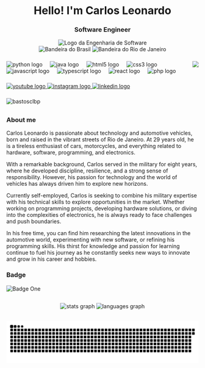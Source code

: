 <h1 align="center">Hello! I'm Carlos Leonardo</h1>
<h3 align="center">Software Engineer</h3>
<div align="center">
  <img height="100" width="100" alt="Logo da Engenharia de Software" src="https://github.com/user-attachments/assets/bb86416c-fdc5-4dff-ba44-df587aa69f66"></img>
</div>
<div align="center">
  <img height="50" width="50" alt="Bandeira do Brasil" src="https://github.com/csmoore/country-flag-icons/blob/master/country-flags-4x3-png/br.png"></img>
  <img height="50" width="56" alt="Bandeira do Rio de Janeiro" src="https://raw.githubusercontent.com/stevenrskelton/flag-icon/master/png/75/br/rio_de_janeiro.png"></img>
</div>

###

<img align="right" height="150" src="https://i.imgflip.com/a2ngni.gif"  />

###

<div align="left">
  <img src="https://cdn.jsdelivr.net/gh/devicons/devicon/icons/python/python-original.svg" height="30" alt="python logo"  />
  <img width="12" />
  <img src="https://cdn.jsdelivr.net/gh/devicons/devicon/icons/java/java-original.svg" height="30" alt="java logo"  />
  <img width="12" />
  <img src="https://cdn.jsdelivr.net/gh/devicons/devicon/icons/html5/html5-original.svg" height="30" alt="html5 logo"  />
  <img width="12" />
  <img src="https://cdn.jsdelivr.net/gh/devicons/devicon/icons/css3/css3-original.svg" height="30" alt="css3 logo"  />
  <img width="12" />
  <img src="https://cdn.jsdelivr.net/gh/devicons/devicon/icons/javascript/javascript-original.svg" height="30" alt="javascript logo"  />
  <img width="12" />
  <img src="https://cdn.jsdelivr.net/gh/devicons/devicon/icons/typescript/typescript-original.svg" height="30" alt="typescript logo"  />
  <img width="12" />
  <img src="https://cdn.jsdelivr.net/gh/devicons/devicon/icons/react/react-original.svg" height="30" alt="react logo"  />
  <img width="12" />
  <img src="https://cdn.jsdelivr.net/gh/devicons/devicon/icons/php/php-original.svg" height="30" alt="php logo"  />
</div>

###

<div align="left">
  <a href="https://www.youtube.com/@leoclbp" target="_blank">
    <img src="https://img.shields.io/static/v1?message=Youtube&logo=youtube&label=&color=FF0000&logoColor=white&labelColor=&style=for-the-badge" height="35" alt="youtube logo"  />
  </a>
  <a href="https://www.instagram.com/bastosclbp/" target="_blank">
    <img src="https://img.shields.io/static/v1?message=Instagram&logo=instagram&label=&color=E4405F&logoColor=white&labelColor=&style=for-the-badge" height="35" alt="instagram logo"  />
  </a>
  <a href="https://www.linkedin.com/in/bastosclbp/" target="_blank">
    <img src="https://img.shields.io/static/v1?message=LinkedIn&logo=linkedin&label=&color=0077B5&logoColor=white&labelColor=&style=for-the-badge" height="35" alt="linkedin logo"  />
  </a>
</div>

###

<p align="left"> <img src="https://komarev.com/ghpvc/?username=bastosclbp&label=Visualiza%C3%A7%C3%B5es%20do%20perfil&color=1c78b2&style=flat" alt="bastosclbp" /> </p>

##

  <div>
    <h3 align="left" dir="auto">About me </h3>
    <p>Carlos Leonardo is passionate about technology and automotive vehicles, born and raised in the vibrant streets of Rio de Janeiro. At <!-- idade -->29<!-- /idade --> years old, he is a tireless enthusiast of cars, motorcycles, and everything related to hardware, software, programming, and electronics.

With a remarkable background, Carlos served in the military for eight years, where he developed discipline, resilience, and a strong sense of responsibility. However, his passion for technology and the world of vehicles has always driven him to explore new horizons.

Currently self-employed, Carlos is seeking to combine his military expertise with his technical skills to explore opportunities in the market. Whether working on programming projects, developing hardware solutions, or diving into the complexities of electronics, he is always ready to face challenges and push boundaries.

In his free time, you can find him researching the latest innovations in the automotive world, experimenting with new software, or refining his programming skills. His thirst for knowledge and passion for learning continue to fuel his journey as he constantly seeks new ways to innovate and grow in his career and hobbies.</p>

 <div>
    <h3 align="left" dir="auto">Badge </h3>
    <div style="display: inline_block">
      <img align="center" alt="Badge One" height="300" src="https://github.com/bastosclbp/bastosclbp/assets/85074809/5d66c881-e8b8-4490-8982-5f7a1be17929">
    </div>
 </div>

##

<div align="center">
  <img src="https://github-readme-stats.vercel.app/api?username=bastosclbp&hide_title=false&hide_rank=false&show_icons=true&include_all_commits=true&count_private=true&disable_animations=false&theme=dracula&locale=en&hide_border=false" height="150" alt="stats graph"  />
  <img src="https://github-readme-stats.vercel.app/api/top-langs?username=bastosclbp&locale=en&hide_title=false&layout=compact&card_width=320&langs_count=5&theme=dracula&hide_border=false" height="150" alt="languages graph"  />
</div>

<br clear="both">

![snake gif](https://github.com/bastosclbp/bastosclbp/blob/output/github-contribution-grid-snake.svg)

###
